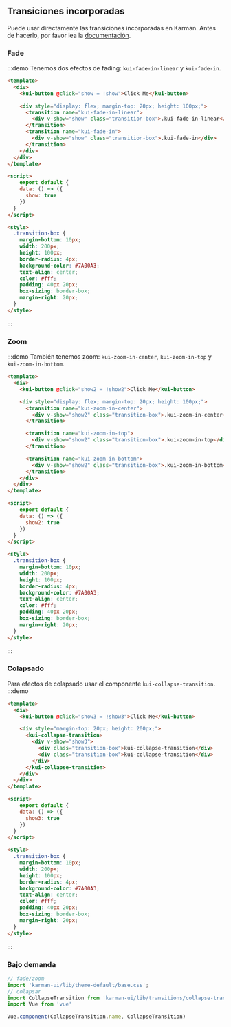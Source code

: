 ## Transiciones incorporadas

Puede usar directamente las transiciones incorporadas en Karman. Antes de hacerlo, por favor lea la [documentación](https://vuejs.org/v2/api/#transition).

### Fade

:::demo Tenemos dos efectos de fading: `kui-fade-in-linear` y `kui-fade-in`.
```html
<template>
  <div>
    <kui-button @click="show = !show">Click Me</kui-button>

    <div style="display: flex; margin-top: 20px; height: 100px;">
      <transition name="kui-fade-in-linear">
        <div v-show="show" class="transition-box">.kui-fade-in-linear</div>
      </transition>
      <transition name="kui-fade-in">
        <div v-show="show" class="transition-box">.kui-fade-in</div>
      </transition>
    </div>
  </div>
</template>

<script>
    export default {
    data: () => ({
      show: true
    })
  }
</script>

<style>
  .transition-box {
    margin-bottom: 10px;
    width: 200px;
    height: 100px;
    border-radius: 4px;
    background-color: #7A00A3;
    text-align: center;
    color: #fff;
    padding: 40px 20px;
    box-sizing: border-box;
    margin-right: 20px;
  }
</style>
```
:::

### Zoom

:::demo También tenemos zoom: `kui-zoom-in-center`, `kui-zoom-in-top` y `kui-zoom-in-bottom`.
```html
<template>
  <div>
    <kui-button @click="show2 = !show2">Click Me</kui-button>

    <div style="display: flex; margin-top: 20px; height: 100px;">
      <transition name="kui-zoom-in-center">
        <div v-show="show2" class="transition-box">.kui-zoom-in-center</div>
      </transition>

      <transition name="kui-zoom-in-top">
        <div v-show="show2" class="transition-box">.kui-zoom-in-top</div>
      </transition>

      <transition name="kui-zoom-in-bottom">
        <div v-show="show2" class="transition-box">.kui-zoom-in-bottom</div>
      </transition>
    </div>
  </div>
</template>

<script>
    export default {
    data: () => ({
      show2: true
    })
  }
</script>

<style>
  .transition-box {
    margin-bottom: 10px;
    width: 200px;
    height: 100px;
    border-radius: 4px;
    background-color: #7A00A3;
    text-align: center;
    color: #fff;
    padding: 40px 20px;
    box-sizing: border-box;
    margin-right: 20px;
  }
</style>
```
:::


### Colapsado
Para efectos de colapsado usar el componente `kui-collapse-transition`.
:::demo

```html
<template>
  <div>
    <kui-button @click="show3 = !show3">Click Me</kui-button>

    <div style="margin-top: 20px; height: 200px;">
      <kui-collapse-transition>
        <div v-show="show3">
          <div class="transition-box">kui-collapse-transition</div>
          <div class="transition-box">kui-collapse-transition</div>
        </div>
      </kui-collapse-transition>
    </div>
  </div>
</template>

<script>
    export default {
    data: () => ({
      show3: true
    })
  }
</script>

<style>
  .transition-box {
    margin-bottom: 10px;
    width: 200px;
    height: 100px;
    border-radius: 4px;
    background-color: #7A00A3;
    text-align: center;
    color: #fff;
    padding: 40px 20px;
    box-sizing: border-box;
    margin-right: 20px;
  }
</style>
```
:::

### Bajo demanda

```js
// fade/zoom
import 'karman-ui/lib/theme-default/base.css';
// colapsar
import CollapseTransition from 'karman-ui/lib/transitions/collapse-transition';
import Vue from 'vue'

Vue.component(CollapseTransition.name, CollapseTransition)
```
